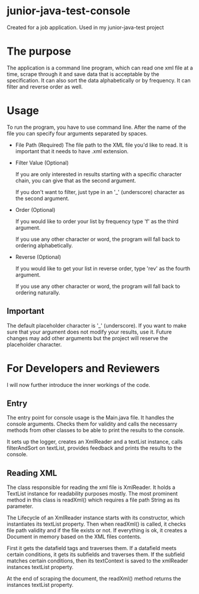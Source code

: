 # junior-java-test-console
Created for a job application. Used in my junior-java-test project

# The purpose
The application is a command line program, which can read one xml file at a time, scrape through it and save data that is acceptable by the specification. It can also sort the data alphabetically or by frequency. It can filter and reverse order as well.

# Usage
To run the program, you have to use command line. After the name of the file you can specify four arguments separated by spaces.

  * File Path (Required)
    The file path to the XML file you'd like to read. It is important that it needs to have .xml extension.
  * Filter Value (Optional)
     
     If you are only interested in results starting with a specific character chain, you can give that as the second argument.
     
     If you don't want to filter, just type in an '_' (underscore) character as the second argument.
  * Order (Optional)
    
    If you would like to order your list by frequency type 'f' as the third argument.
    
    If you use any other character or word, the program will fall back to ordering alphabetically.
  * Reverse (Optional)
  
    If you would like to get your list in reverse order, type 'rev' as the fourth argument.
    
    If you use any other character or word, the program will fall back to ordering naturally.
    
## Important
The default placeholder character is '_' (underscore). If you want to make sure that your argument does not modify your results, use it. Future changes may add other arguments but the project will reserve the placeholder character.

# For Developers and Reviewers
I will now further introduce the inner workings of the code.

## Entry

The entry point for console usage is the Main.java file. It handles the console arguments. Checks them for validity and calls the necessarry methods from other classes to be able to print the results to the console.

It sets up the logger, creates an XmlReader and a textList instance, calls filterAndSort on textList, provides feedback and prints the results to the console.

## Reading XML

The class responsible for reading the xml file is XmlReader. It holds a TextList instance for readability purposes mostly. The most prominent method in this class is readXml() which requires a file path String as its parameter.

The Lifecycle of an XmlReader instance starts with its constructor, which instantiates its textList property. Then when readXml() is called, it checks file path validity and if the file exists or not. If everything is ok, it creates a Document in memory based on the XML files contents.

First it gets the datafield tags and traverses them. If a datafield meets certain conditions, it gets its subfields and traverses them. If the subfield matches certain conditions, then its textContext is saved to the xmlReader instances textList property.

At the end of scraping the document, the readXml() method returns the instances textList property.
